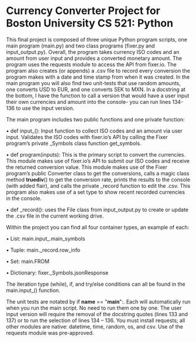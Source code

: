 # Currency Converter Project for Boston University CS 521: Python

This final project is composed of three unique Python program scripts, one main program (main.py) and two class programs (fixer.py and input_output.py). Overall, the program takes currency ISO codes and an amount from user input and provides a converted monetary amount. The program uses the requests module to access the API from fixer.io. The program also creates (or appends) a .csv file to record every conversion the program makes with a date and time stamp from when it was created. In the main program you will also find two unit-tests that use random amounts, one converts USD to EUR, and one converts SEK to MXN. In a docstring at the bottom, I have the function to call a version that would have a user input their own currencies and amount into the console- you can run lines 134-136 to use the input version. 

The main program includes two public functions and one private function:

•	def input_(): Input function to collect ISO codes and an amount via user input. Validates the ISO codes with fixer.io’s API by calling the Fixer program’s private _Symbols class function get_symbols. 

•	def program(inputs): This is the primary script to convert the currencies. This module makes use of fixer.io’s API to submit our ISO codes and receive the returned conversion value. This module makes use of the Fixer program’s public Converter class to get the conversions, calls a magic class method __truediv__() to get the conversion rate, prints the results to the console (with added flair), and calls the private _record function to edit the .csv. This program also makes use of a set type to show recent recorded currencies in the console. 

•	def _record(): uses the File class from input_output.py to create or update the .csv file in the current working drive. 


Within the project you can find all four container types, an example of each:


•	List: main.input_.main_symbols

•	Tuple: main._record.row_info

•	Set: main.FROM

•	Dictionary: fixer._Symbols.jsonResponse

The iteration type (while), if, and try/else conditions can all be found in the main.input_() function. 

The unit tests are notated by if __name__ == "__main__":. Each will automatically run when you run the main script. No need to run them one by one. The user input version will require the removal of the docstring quotes (lines 133 and 137) or to run the selection of lines 134 – 136. You must install requests; all other modules are native: datetime, time, random, os, and csv. Use of the requests module was pre-approved. 
